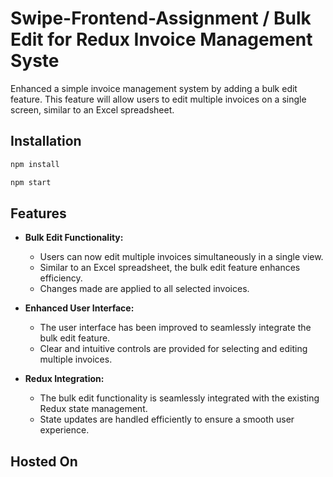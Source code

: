 # Swipe-Frontend-Assignment / Bulk Edit for Redux Invoice Management Syste

Enhanced a simple invoice management system by adding a bulk edit feature. This feature will allow users to edit multiple invoices on a single screen, similar to an Excel spreadsheet.

## Installation

```bash
npm install
```

```bash
npm start
```

## Features

- **Bulk Edit Functionality:**
  - Users can now edit multiple invoices simultaneously in a single view.
  - Similar to an Excel spreadsheet, the bulk edit feature enhances efficiency.
  - Changes made are applied to all selected invoices.

- **Enhanced User Interface:**
  - The user interface has been improved to seamlessly integrate the bulk edit feature.
  - Clear and intuitive controls are provided for selecting and editing multiple invoices.
 
- **Redux Integration:**
  - The bulk edit functionality is seamlessly integrated with the existing Redux state management.
  - State updates are handled efficiently to ensure a smooth user experience.
 
## Hosted On
